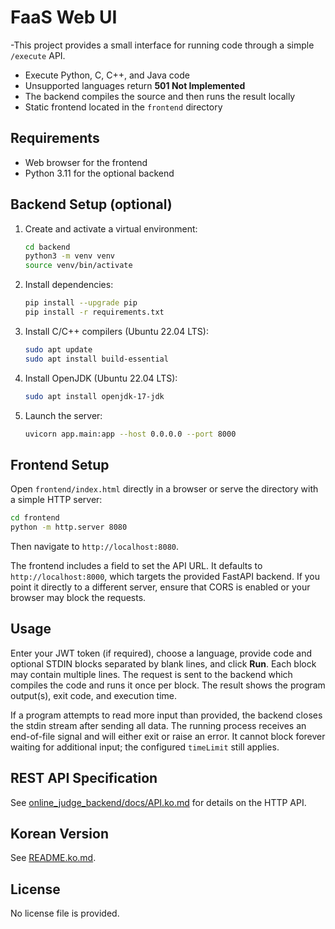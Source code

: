 # FaaS Web UI

-This project provides a small interface for running code through a simple `/execute` API.

- Execute Python, C, C++, and Java code
- Unsupported languages return **501 Not Implemented**
- The backend compiles the source and then runs the result locally
- Static frontend located in the `frontend` directory

## Requirements
- Web browser for the frontend
- Python 3.11 for the optional backend

## Backend Setup (optional)
1. Create and activate a virtual environment:
   ```bash
   cd backend
   python3 -m venv venv
   source venv/bin/activate
   ```
2. Install dependencies:
   ```bash
   pip install --upgrade pip
   pip install -r requirements.txt
   ```
3. Install C/C++ compilers (Ubuntu 22.04 LTS):
   ```bash
   sudo apt update
   sudo apt install build-essential
   ```
4. Install OpenJDK (Ubuntu 22.04 LTS):
   ```bash
   sudo apt install openjdk-17-jdk
   ```
5. Launch the server:
   ```bash
   uvicorn app.main:app --host 0.0.0.0 --port 8000
   ```

## Frontend Setup
Open `frontend/index.html` directly in a browser or serve the directory with a simple HTTP server:

```bash
cd frontend
python -m http.server 8080
```
Then navigate to `http://localhost:8080`.

The frontend includes a field to set the API URL. It defaults to
`http://localhost:8000`, which targets the provided FastAPI backend.
If you point it directly to a different server, ensure that CORS is enabled
or your browser may block the requests.

## Usage
Enter your JWT token (if required), choose a language, provide code and optional STDIN blocks separated by blank lines, and click **Run**. Each block may contain multiple lines. The request is sent to the backend which compiles the code and runs it once per block. The result shows the program output(s), exit code, and execution time.

If a program attempts to read more input than provided, the backend closes the
stdin stream after sending all data. The running process receives an end-of-file
signal and will either exit or raise an error. It cannot block forever waiting
for additional input; the configured `timeLimit` still applies.

## REST API Specification
See [online_judge_backend/docs/API.ko.md](online_judge_backend/docs/API.ko.md) for details on the HTTP API.

## Korean Version
See [README.ko.md](README.ko.md).

## License
No license file is provided.
